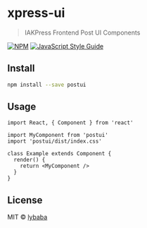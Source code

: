 # xpress-ui

> IAKPress Frontend Post UI Components

[![NPM](https://img.shields.io/npm/v/postui.svg)](https://www.npmjs.com/package/postui) [![JavaScript Style Guide](https://img.shields.io/badge/code_style-standard-brightgreen.svg)](https://standardjs.com)

## Install

```bash
npm install --save postui
```

## Usage

```tsx
import React, { Component } from 'react'

import MyComponent from 'postui'
import 'postui/dist/index.css'

class Example extends Component {
  render() {
    return <MyComponent />
  }
}
```

## License

MIT © [lybaba](https://github.com/lybaba)
